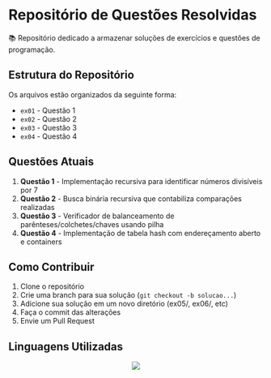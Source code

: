 # Repositório de Questões Resolvidas

📚 Repositório dedicado a armazenar soluções de exercícios e questões de programação.

## Estrutura do Repositório

Os arquivos estão organizados da seguinte forma:
- `ex01` - Questão 1
- `ex02` - Questão 2
- `ex03` - Questão 3
- `ex04` - Questão 4

## Questões Atuais

1. **Questão 1** - Implementação recursiva para identificar números divisíveis por 7
2. **Questão 2** - Busca binária recursiva que contabiliza comparações realizadas
3. **Questão 3** - Verificador de balanceamento de parênteses/colchetes/chaves usando pilha
4. **Questão 4** - Implementação de tabela hash com endereçamento aberto e containers

## Como Contribuir

1. Clone o repositório
2. Crie uma branch para sua solução (`git checkout -b solucao...`)
3. Adicione sua solução em um novo diretório (ex05/, ex06/, etc)
4. Faça o commit das alterações
5. Envie um Pull Request

## Linguagens Utilizadas
<p align="center">
  <a href="https://skillicons.dev">
    <img src="https://skillicons.dev/icons?i=python" />
  </a>
</p>
